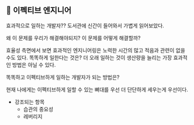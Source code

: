 ## :blue_book: 이펙티브 엔지니어

효과적으로 일하는 개발자?? 도서관에 신간이 들어와서 가볍게 읽어보았다. 

왜 이 문제를 우리가 해결해야되지?
이 문제를 어떻게 해결할까?  

효율성 측면에서 보면 효과적인 엔지니어링은 노력한 시간의 많고 적음과 관련이 없을 수도 있다.
똑똑하게 일한다는 것은? 
더 오래 일하는 것이 생산량을 늘리는 가장 효과적인 방법은 아닐 수 있다. 
 
 똑똑하고 이펙티브하게 일하는 개발자가 되는 방법은? 
 
 현재 나에게는 이펙티브하게 일할 수 있는 뼈대를 우선 더 단단하게 세우는게 우선이다. 
 
 - 강조되는 항목 
	 - 습관의 중요성 
	 - 레버리지
 